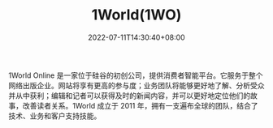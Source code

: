 ﻿---
weight: 
title: "1World(1WO)"
description: "1World Online 是一家位于硅谷的初创公司，提供消费者智能平台。它服务于整个网络出版企业。网站将享有更高的参与度；业务团队将能够更好地了解、分析受众并从中获利"
date: 2022-07-11T14:30:40+08:00
lastmod: 2022-07-11T14:30:40+08:00
draft: false
authors: ["Cindy"]
featuredImage: "1world1wo.webp"
link: "https://welcome.1worldonline.com/"
tags: ["数字代币","1World(1WO)"]
categories: ["navigation"]
navigation: ["数字代币"]
lightgallery: true
toc: true
pinned: false
recommend: false
recommend1: false
---
1World Online 是一家位于硅谷的初创公司，提供消费者智能平台。它服务于整个网络出版企业。网站将享有更高的参与度；业务团队将能够更好地了解、分析受众并从中获利；编辑和记者可以获得及时的新闻内容，并可以更好地定位他们的故事，改善读者关系。1World 成立于 2011 年，拥有一支遍布全球的团队，结合了技术、业务和客户支持技能。